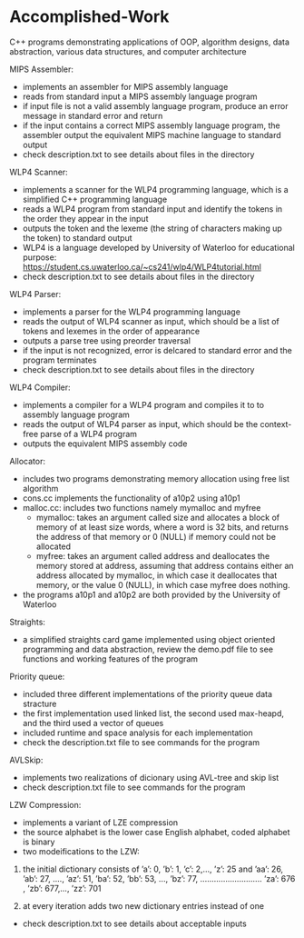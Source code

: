 # Accomplished-Work
C++ programs demonstrating applications of OOP, algorithm designs, data abstraction, various data structures, and computer architecture

MIPS Assembler:
- implements an assembler for MIPS assembly language
- reads from standard input a MIPS assembly language program
- if input file is not a valid assembly language program, produce an error message in standard error and return
- if the input contains a correct MIPS assembly language program, the assembler output the equivalent MIPS machine    language to standard output
- check description.txt to see details about files in the directory

WLP4 Scanner:
- implements a scanner for the WLP4 programming language, which is a simplified C++ programming language
- reads a WLP4 program from standard input and identify the tokens in the order they appear in the input
- outputs the token and the lexeme (the string of characters making up the token) to standard output
- WLP4 is a language developed by University of Waterloo for educational purpose:
https://student.cs.uwaterloo.ca/~cs241/wlp4/WLP4tutorial.html
- check description.txt to see details about files in the directory

WLP4 Parser:
- implements a parser for the WLP4 programming language
- reads the output of WLP4 scanner as input, which should be a list of tokens and lexemes in the order of appearance
- outputs a parse tree using preorder traversal
- if the input is not recognized, error is delcared to standard error and the program terminates
- check description.txt to see details about files in the directory

WLP4 Compiler:
- implements a compiler for a WLP4 program and compiles it to to assembly language program
- reads the output of WLP4 parser as input, which should be the context-free parse of a WLP4 program
- outputs the equivalent MIPS assembly code

Allocator:
- includes two programs demonstrating memory allocation using free list algorithm
- cons.cc implements the functionality of a10p2 using a10p1
- malloc.cc: includes two functions namely mymalloc and myfree
  - mymalloc: takes an argument called size and allocates a block of memory of at least size words, where a word is 32 bits, and returns the address of that memory or 0 (NULL) if memory could not be allocated
  - myfree: takes an argument called address and deallocates the memory stored at address, assuming that address contains either an address allocated by mymalloc, in which case it deallocates that memory, or the value 0 (NULL), in which case myfree does nothing.
- the programs a10p1 and a10p2 are both provided by the University of Waterloo

Straights:
- a simplified straights card game implemented using object oriented programming and data abstraction, review the demo.pdf file to see functions and working features of the program

Priority queue:
- included three different implementations of the priority queue data stracture
- the first implementation used linked list, the second used max-heapd, and the third used a vector of queues
- included runtime and space analysis for each implementation
- check the description.txt file to see commands for the program

AVLSkip:
- implements two realizations of dicionary using AVL-tree and skip list
- check description.txt file to see commands for the program

LZW Compression:
- implements a variant of LZE compression
- the source alphabet is the lower case English alphabet, coded alphabet is binary
- two modeifications to the LZW:
1. the initial dictionary consists of ’a’: 0, ’b’: 1, ’c’: 2,..., ’z’: 25 and ’aa’: 26, ’ab’: 27, ...., ’az’: 51,
’ba’: 52, ’bb’: 53, ..., ’bz’: 77,
...........................
’za’: 676 , ’zb’: 677,..., ’zz’: 701

2. at every iteration adds two new dictionary entries instead of one

- check description.txt to see details about acceptable inputs
